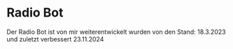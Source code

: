 # Radio Bot
Der Radio Bot ist von mir weiterentwickelt wurden von den Stand: 18.3.2023 und zuletzt verbessert 23.11.2024
